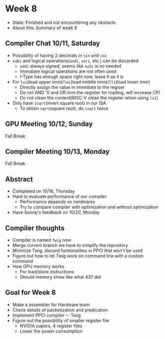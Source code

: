 # Week 8
- State: Finished and not encountering any obstacle.
- About this: Summary of week 8

## Compiler Chat 10/11, Saturday
- Possibility of having 2 decimals in `sin` and `cos`
- `subi` and logical operations(`andi`, `xori`, etc.) can be discarded
  - `addi` always signed, seems like `subi` is no needed
  - Immidiate logical operations are not often used
  - I-Type has enough space right now, leave it as it is
- For `lui`(load upper imm)/`lmi`(load middle imm)/`lli`(load lower imm)
  - Directly assign the value in immidiate to the regiser
  - Do not AND '0 and OR imm the register for loading, will increase CPI
  - Do not clean the content(RISC-V clean the register when using `lui`)
- Only have `isqrt`(invert square root) in our ISA
  - To obtain `sqrt`(square root), do `isqrt` twice

## GPU Meeting 10/12, Sunday
Fall Break

## Compiler Meeting 10/13, Monday
Fall Break

## Abstract
- Completed on 10/16, Thursday
- Hard to evaluate performance of our compiler
  - Performance depends on hardwares
  - Try to compare compiler with optimization and without optimization
- Have Sooraj's feedback on 10/20, Monday

## Compiler thoughts
- Compiler is named `Twig` now
- Merge current branch we have to simplify the repository
- Minimize Twig, discard funtionalities in PPCI that won't be used
- Figure out how to let Twig work on command line with a custom command
- How GPU memory works
  - For load/store instructions
  - Should memory show like what 437 did

## Goal for Week 8
- Make a assembler for Hardware team
- Check details of packetization and predication
- Implement PPCI compiler -- Twig
- Figure out the possibility of smaller register file
  - NVIDIA papers, 4 register files
  - Lower the power consumption
